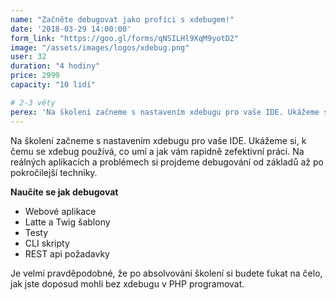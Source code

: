 ```yaml
---
name: "Začněte debugovat jako profíci s xdebugem!"
date: '2018-03-29 14:00:00'
form_link: "https://goo.gl/forms/qNSILHl9XqM9yotD2"
image: "/assets/images/logos/xdebug.png"
user: 32
duration: "4 hodiny"
price: 2999
capacity: "10 lidí"

# 2-3 věty
perex: 'Na školení začneme s nastavením xdebugu pro vaše IDE. Ukážeme si, k čemu se xdebug používá, co umí a jak vám rapidně zefektivní práci.'
---
```


Na školení začneme s nastavením xdebugu pro vaše IDE. Ukážeme si, k čemu se xdebug používá, co umí a jak vám rapidně zefektivní práci. Na reálných aplikacích a problémech si projdeme debugování od základů až po pokročilejší techniky.

**Naučíte se jak debugovat**

- Webové aplikace
- Latte a Twig šablony
- Testy
- CLI skripty
- REST api požadavky

Je velmi pravděpodobné, že po absolvování školení si budete ťukat na čelo, jak jste doposud mohli bez xdebugu v PHP programovat.
